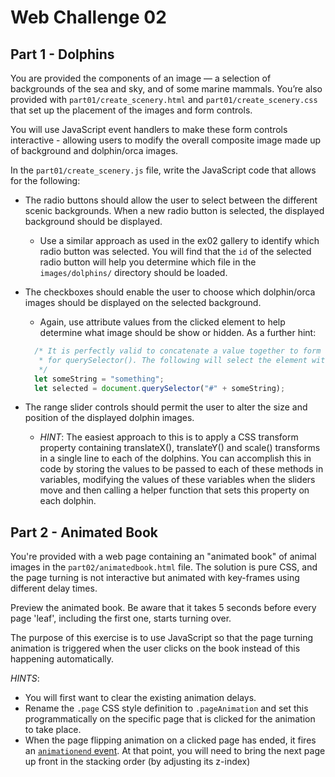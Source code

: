 Web Challenge 02
==========

Part 1 - Dolphins
----------------------

You are provided the components of an image — a selection of backgrounds of the sea and sky, and of some marine mammals. You’re also provided with `part01/create_scenery.html` and `part01/create_scenery.css` that set up the placement of the images and form controls. 

You will use JavaScript event handlers to make these form controls interactive - allowing users to modify the overall composite image made up of background and dolphin/orca images.


In the `part01/create_scenery.js` file, write the JavaScript code that allows for the following:

+ The radio buttons should allow the user to select between the different scenic backgrounds. When a new radio button is selected, the displayed background should be displayed.
  - Use a similar approach as used in the ex02 gallery to identify which radio button was selected. You will find that the `id` of the selected radio button will help you determine which file in the `images/dolphins/` directory should be loaded.
+ The checkboxes should enable the user to choose which dolphin/orca images should be displayed on the selected background.
  - Again, use attribute values from the clicked element to help determine what image should be show or hidden. As a further hint:
  
  ```javascript 1.8
    /* It is perfectly valid to concatenate a value together to form an argument
     * for querySelector(). The following will select the element with id="something"
     */
    let someString = "something";
    let selected = document.querySelector("#" + someString);
    ```
+ The range slider controls should permit the user to alter the size and position of the displayed dolphin images. 
  - *HINT*: The easiest approach to this is to apply a CSS transform property containing translateX(), translateY() and scale() transforms in a single line to each of the dolphins. You can accomplish this in code by storing the values to be passed to each of these methods in variables, modifying the values of these variables when the sliders move and then calling a helper function that sets this property on each dolphin.





Part 2 - Animated Book
----------------------------------------

You're provided with a web page containing an "animated book" of animal images in the `part02/animatedbook.html` file. The solution is pure CSS, and the page turning is not interactive but animated with key-frames using different delay times. 

Preview the animated book. Be aware that it takes 5 seconds before every page 'leaf', including the first one, starts turning over.

The purpose of this exercise is to use JavaScript so that the page turning animation is triggered when the user clicks on the book instead of this happening automatically.

*HINTS*: 
+ You will first want to clear the existing animation delays.
+ Rename the `.page` CSS style definition to `.pageAnimation` and set this programmatically on the specific page that is clicked for the animation to take place. 
+ When the page flipping animation on a clicked page has ended, it fires an [`animationend` event](https://developer.mozilla.org/en-US/docs/Web/API/HTMLElement/animationend_event). At that point, you will need to bring the next page up front in the stacking order (by adjusting its z-index)
